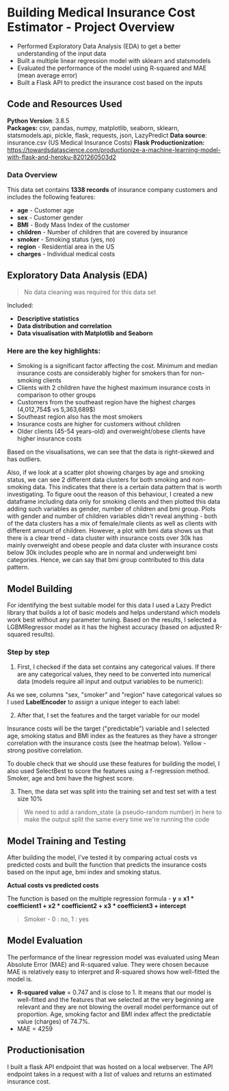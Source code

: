 # Building Medical Insurance Cost Estimator - Project Overview

* Performed Exploratory Data Analysis (EDA) to get a better understanding of the input data
* Built a multiple linear regression model with sklearn and statsmodels
* Evaluated the performance of the model using R-squared and MAE (mean average error)
* Built a Flask API to predict the insurance cost based on the inputs

## Code and Resources Used

**Python Version**: 3.8.5  
**Packages:** csv, pandas, numpy, matplotlib, seaborn, sklearn, statsmodels.api, pickle, flask, requests, json, LazyPredict
**Data source**: insurance.csv (US Medical Insurance Costs)
**Flask Productionization:** https://towardsdatascience.com/productionize-a-machine-learning-model-with-flask-and-heroku-8201260503d2


### Data Overview

This data set contains **1338 records** of insurance company customers and includes the following features: 
  * **age** - Customer age 
  * **sex** - Customer gender
  * **BMI** - Body Mass Index of the customer
  * **children** - Number of children that are covered by insurance 
  * **smoker** - Smoking status (yes, no)
  * **region** - Residential area in the US
  * **charges** - Individual medical costs  

## Exploratory Data Analysis (EDA)
  
> No data cleaning was required for this data set 

Included:  

* **Descriptive statistics** 
* **Data distribution and correlation**
* **Data visualisation with Matplotlib and Seaborn**

  
### Here are the key highlights:

* Smoking is a significant factor affecting the cost. Minimum and median insurance costs are considerably higher for smokers than for non-smoking clients
* Clients with 2 children have the highest maximum insurance costs in comparison to other groups
* Customers from the southeast region have the highest charges (4,012,754$ vs 5,363,689$)
* Southeast region also has the most smokers 
* Insurance costs are higher for customers without children 
* Older clients (45-54 years-old) and overweight/obese clients have higher insurance costs


Based on the visualisations, we can see that the data is right-skewed and has outliers.

Also, if we look at a scatter plot showing charges by age and smoking status, we can see 2 different data clusters for both smoking and non-smoking data. This indicates that there is a certain data pattern that is worth investigating. To figure oout the reason of this behaviour, I created a new dataframe including data only for smoking clients and then plotted this data adding such variables as gender, number of children and bmi group. Plots with gender and number of children variables didn't reveal anything - both of the data clusters has a mix of female/male clients as well as clients with different amount of children. However, a plot with bmi data shows us that there is a clear trend - data cluster with insurance costs over 30k has mainly overweight and obese people and data cluster with insurance costs below 30k includes people who are in normal and underweight bmi categories. Hence, we can say that bmi group contributed to this data pattern. 




## Model Building


For identifying the best suitable model for this data I used a Lazy Predict library that builds a lot of basic models and helps understand which models work best without any parameter tuning. Based on the results, I selected a LGBMRegressor model as it has the highest accuracy (based on adjusted R-squared results).

### Step by step

1. First, I checked if the data set contains any categorical values. If there are any categorical values, they need to be converted into numerical data (models require all input and output variables to be numeric):


As we see, columns "sex, "smoker" and "region" have categorical values so I used **LabelEncoder** to assign a unique integer to each label: 


2. After that, I set the features and the target variable for our model 

Insurance costs will be the target ("predictable") variable and I selected age, smoking status and BMI index as the features as they have a stronger correlation with the insurance costs (see the heatmap below). Yellow - strong positive correlation. 



To double check that we should use these features for building the model, I also used SelectBest to score the features using a f-regression method. Smoker, age and bmi have the highest score. 


3. Then, the data set was split into the training set and test set with a test size 10%

> We need to add a random_state (a pseudo-random number) in here to make the output split the same every time we're running the code 





## Model Training and Testing




After building the model, I've tested it by comparing actual costs vs predicted costs and built the function that predicts the insurance costs based on the input age, bmi index and smoking status.

**Actual costs vs predicted costs**


The function is based on the multiple regression formula - **y = x1 * coefficient1 + x2 * coefficient2 + x3 * coefficient3 + intercept**

> Smoker - 0 : no, 1 : yes
  

## Model Evaluation

The performance of the linear regression model was evaluated using Mean Absolute Error (MAE) and R-squared value. They were chosen because MAE is relatively easy to interpret and R-squared shows how well-fitted the model is.  

* **R-squared value** = 0.747 and is close to 1. It means that our model is well-fitted and the features that we selected at the very beginning are relevant and they are not blowing the overall model performance out of proportion. Age, smoking factor and BMI index affect the predictable value (charges) of 74.7%. 
* MAE = 4259

## Productionisation

I built a flask API endpoint that was hosted on a local webserver. The API endpoint takes in a request with a list of values and returns an estimated insurance cost.



